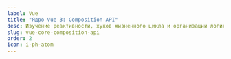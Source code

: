 ```yaml
---
label: Vue
title: "Ядро Vue 3: Composition API"
desc: Изучение реактивности, хуков жизненного цикла и организации логики компонентов с помощью Composition API в Vue 3.
slug: vue-core-composition-api
order: 2
icon: i-ph-atom
---
```


